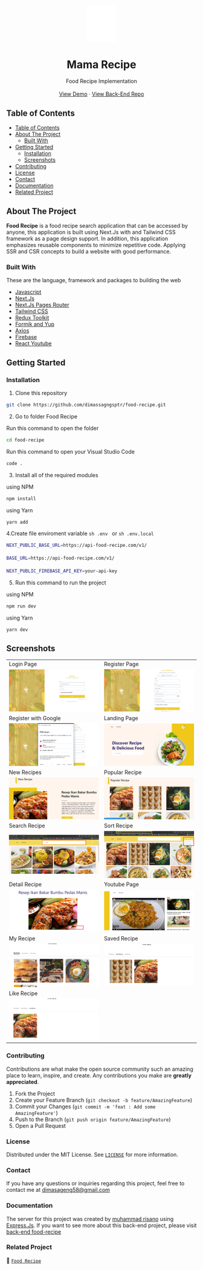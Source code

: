 <br />
<div align="center">
  <a href="https://github.com/dimassagngsptr/food-recipe.git">
    <img src="/docs/screenshot/logo.png" alt="Logo" width="80">
  </a>

  <h1 align="center">Mama Recipe</h1>

  <p align="center">
    Food Recipe Implementation
    <br />
    <br />
    <a href="https://food-recipe-dimas.vercel.app/" target="_blank">View Demo</a>
    ·
    <a href="https://github.com/dimassagngsptr/pijar-mama-recipe.git" target="_blank">View Back-End Repo</a>
  </p>
</div>

## Table of Contents

- [Table of Contents](#table-of-contents)
- [About The Project](#about-the-project)
  - [Built With](#built-with)
- [Getting Started](#getting-started)
  - [Installation](#installation)
  - [Screenshots](#screenshots)
- [Contributing](#contributing)
- [License](#license)
- [Contact](#contact)
- [Documentation](#documentation)
- [Related Project](#related-project)

## About The Project

**Food Recipe** is a food recipe search application that can be accessed by anyone, this application is built using Next.Js with and Tailwind CSS framework as a page design support. In addition, this application emphasizes reusable components to minimize repetitive code. Applying SSR and CSR concepts to build a website with good performance.

### Built With

These are the language, framework and packages to building the web

- [Javascript](https://nodejs.org/en)
- [Next.Js](https://nextjs.org/)
- [Next.Js Pages Router](https://nextjs.org/)
- [Tailwind CSS](https://tailwindcss.com/)
- [Redux Toolkit](https://redux-toolkit.js.org/)
- [Formik and Yup](https://formik.org/)
- [Axios](https://axios-http.com/)
- [Firebase](https://firebase.google.com/)
- [React Youtube](https://github.com/tjallingt/react-youtube)

## Getting Started

### Installation

1. Clone this repository

```sh
git clone https://github.com/dimassagngsptr/food-recipe.git
```

2. Go to folder Food Recipe

Run this command to open the folder

```sh
cd food-recipe
```

Run this command to open your Visual Studio Code

```sh
code .
```

3. Install all of the required modules

using NPM

```sh
npm install
```

using Yarn

```sh
yarn add
```

4.Create file enviroment variable `sh .env ` or `sh .env.local`

```sh
NEXT_PUBLIC_BASE_URL=https://api-food-recipe.com/v1/

BASE_URL=https://api-food-recipe.com/v1/

NEXT_PUBLIC_FIREBASE_API_KEY=your-api-key
```

5. Run this command to run the project

using NPM

```sh
npm run dev
```

using Yarn

```sh
yarn dev
```

## Screenshots

<table>
  <tr>
    <td>Login Page</td>
    <td>Register Page</td>
  </tr>
  <tr>
    <td><img src="/docs/screenshot/login-page.png"/></td>
    <td><img src="/docs/screenshot/register-page.png"/></td>
  </tr>
  <tr>
    <td>Register with Google</td>
    <td>Landing Page</td>
  </tr>
  <tr>
    <td><img src="/docs/screenshot/register-with-google.png"
 /></td>
    <td><img src="/docs/screenshot/landing-page-after-login.png"/></td>
  </tr>
  <tr>
    <td>New Recipes</td>
    <td>Popular Recipe</td>
  </tr>
  <tr>
    <td><img src="/docs/screenshot/new-recipe.png" /></td>
    <td><img src="/docs/screenshot/popular-recipe.png" /></td>
  </tr>
  <tr>
    <td>Search Recipe</td>
    <td>Sort Recipe</td>
  </tr>
  <tr>
    <td><img src="/docs/screenshot/search-page.png" /></td>
    <td><img src="/docs/screenshot/sort-page.png" /></td>
  </tr>
  <tr>
    <td>Detail Recipe</td>
    <td>Youtube Page</td>
  </tr>
  <tr>
    <td><img src="./docs/screenshot/detail-recipe-page.png" /></td>
    <td><img src="/docs/screenshot/youtube-page.png" /></td>
  </tr>
  <tr>
    <td>My Recipe</td>
    <td>Saved Recipe</td>
  </tr>
  <tr>
    <td><img src="/docs/screenshot/profile-page.png" /></td>
    <td><img src="/docs/screenshot/profile-page-2.png" /></td>
  </tr>
  <tr>
    <td>Like Recipe</td>
  </tr>
  <tr>
    <td><img src="/docs/screenshot/profile-page-3.png" /></td>
  </tr> 
</table>

### Contributing

Contributions are what make the open source community such an amazing place to learn, inspire, and create. Any contributions you make are **greatly appreciated**.

1. Fork the Project
2. Create your Feature Branch (`git checkout -b feature/AmazingFeature`)
3. Commit your Changes (`git commit -m 'feat : Add some AmazingFeature'`)
4. Push to the Branch (`git push origin feature/AmazingFeature`)
5. Open a Pull Request

### License

Distributed under the MIT License. See [`LICENSE`](https://github.com/dimassagngsptr/food-recipe/blob/master/LICENSE) for more information.

### Contact

If you have any questions or inquiries regarding this project, feel free to contact me at dimasageng58@gmail.com

### Documentation

The server for this project was created by [muhammad risano](https://github.com/muhammadrisano) using [Express.Js](https://expressjs.com/). If you want to see more about this back-end project, please visit [back-end food-recipe](https://github.com/dimassagngsptr/pijar-mama-recipe.git)

### Related Project

:rocket: [`Food Recipe`](https://github.com/dimassagngsptr/food-recipe.git)
